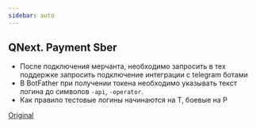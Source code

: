 ```yaml
---
sidebar: auto
---
```


## QNext. Payment Sber
* После подключения мерчанта, необходимо запросить в тех поддержке запросить подключение интеграции с telegram ботами
* В BotFather при получении токена необходимо указывать текст логина до символов `-api`, `-operator`. 
* Как правило тестовые логины начинаются на T, боевые на P



[Original](https://telegra.ph/QNext-Payment-Sber-10-26)